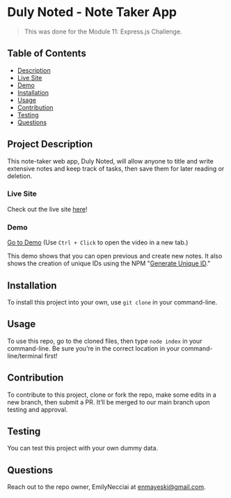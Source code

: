 # Duly Noted - Note Taker App
> This was done for the Module 11: Express.js Challenge. 

## Table of Contents
- [Description](#project-description)
- [Live Site](#live-site)
- [Demo](#demo)
- [Installation](#installation)
- [Usage](#usage)
- [Contribution](#contribution)
- [Testing](#testing)
- [Questions](#questions)


## Project Description
This note-taker web app, Duly Noted, will allow anyone to title and write extensive notes and keep track of tasks, then save them for later reading or deletion. 

### Live Site
Check out the live site [here](https://obscure-hollows-28379.herokuapp.com/)!

### Demo 
[Go to Demo](https://drive.google.com/file/d/1OdsGTRVHiwCo-CuQOUPS739_djrLwWr2/view) (Use `Ctrl + Click` to open the video in a new tab.)

This demo shows that you can open previous and create new notes. It also shows the creation of unique IDs using the NPM "[Generate Unique ID](https://www.npmjs.com/package/generate-unique-id)."

## Installation 
To install this project into your own, use `git clone` in your command-line.

## Usage 
To use this repo, go to the cloned files, then type `node index` in your command-line. Be sure you’re in the correct location in your command-line/terminal first!

## Contribution
To contribute to this project, clone or fork the repo, make some edits in a new branch, then submit a PR. It’ll be merged to our main branch upon testing and approval.

## Testing
You can test this project with your own dummy data.

## Questions
Reach out to the repo owner, EmilyNecciai at enmayeski@gmail.com.

